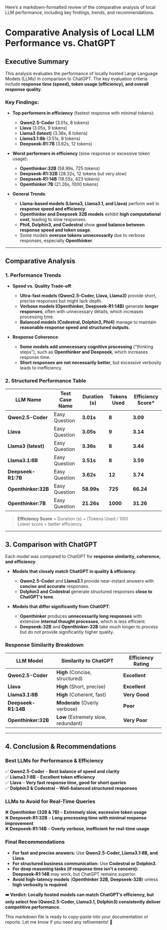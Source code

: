 Here’s a markdown-formatted review of the comparative analysis of local LLM performance, including key findings, trends, and recommendations.

# Comparative Analysis of Local LLM Performance vs. ChatGPT

## Executive Summary

This analysis evaluates the performance of locally hosted Large Language Models (LLMs) in comparison to ChatGPT. The key evaluation criteria include **response time (speed), token usage (efficiency), and overall response quality**. 

### Key Findings:
- **Top performers in efficiency** (fastest response with minimal tokens):  
  - **Qwen2.5-Coder** (3.01s, 8 tokens)
  - **Llava** (3.05s, 9 tokens)
  - **Llama3 (latest)** (3.36s, 8 tokens)
  - **Llama3.1:8b** (3.51s, 8 tokens)
  - **Deepseek-R1:7B** (3.62s, 12 tokens)
  
- **Worst performers in efficiency** (slow response or excessive token usage):  
  - **Openthinker:32B** (58.99s, 725 tokens)
  - **Deepseek-R1:32B** (28.32s, 12 tokens but very slow)
  - **Deepseek-R1:14B** (18.55s, 423 tokens)
  - **Openthinker:7B** (21.26s, 1000 tokens)
  
- **General Trends**:
  - **Llama-based models (Llama3, Llama3.1, and Llava)** perform well in **response speed and efficiency**.
  - **Openthinker and Deepseek 32B models** exhibit **high computational cost**, leading to slow responses.
  - **Phi4, Dolphin3, and Codestral** show **good balance between response speed and token usage**.
  - Some models **overuse tokens unnecessarily** due to verbose responses, especially **Openthinker**.

---

## Comparative Analysis

### 1. **Performance Trends**
- **Speed vs. Quality Trade-off**:  
  - **Ultra-fast models (Qwen2.5-Coder, Llava, Llama3)** provide short, precise responses but might lack depth.
  - **Verbose models (Openthinker, Deepseek-R1:14B)** generate **longer responses**, often with unnecessary details, which increases processing time.
  - **Balanced models (Codestral, Dolphin3, Phi4)** manage to maintain **reasonable response speed and structured outputs**.

- **Response Coherence**:  
  - **Some models add unnecessary cognitive processing** ("thinking steps"), such as **Openthinker and Deepseek**, which increases response time.
  - **Short responses are not necessarily better**, but excessive verbosity leads to inefficiency.

### 2. **Structured Performance Table**

| LLM Name                   | Test Case Name  | Duration (s) | Tokens Used | Efficiency Score* |
|----------------------------|----------------|--------------|-------------|------------------|
| **Qwen2.5-Coder**          | Easy Question  | **3.01s**    | **8**       | **3.09**        |
| **Llava**                  | Easy Question  | **3.05s**    | **9**       | **3.14**        |
| **Llama3 (latest)**        | Easy Question  | **3.36s**    | **8**       | **3.44**        |
| **Llama3.1:8B**            | Easy Question  | **3.51s**    | **8**       | **3.59**        |
| **Deepseek-R1:7B**         | Easy Question  | **3.62s**    | **12**      | **3.74**        |
| **Openthinker:32B**        | Easy Question  | **58.99s**   | **725**     | **66.24**       |
| **Openthinker:7B**         | Easy Question  | **21.26s**   | **1000**    | **31.26**       |

> **Efficiency Score** = Duration (s) + (Tokens Used / 100)  
> Lower score = better efficiency.

---

## 3. **Comparison with ChatGPT**
Each model was compared to ChatGPT for **response similarity, coherence, and efficiency**.

- **Models that closely match ChatGPT in quality & efficiency**:  
  - **Qwen2.5-Coder** and **Llama3.1** provide near-instant answers with **concise and accurate** responses.
  - **Dolphin3 and Codestral** generate structured responses **close to ChatGPT’s tone**.

- **Models that differ significantly from ChatGPT**:  
  - **Openthinker** produces **unnecessarily long responses** with extensive **internal thought processes**, which is less efficient.
  - **Deepseek-32B** and **Openthinker-32B** take much longer to process but do not provide significantly higher quality.

### **Response Similarity Breakdown**
| LLM Model               | Similarity to ChatGPT | Efficiency Rating |
|-------------------------|----------------------|-------------------|
| **Qwen2.5-Coder**       | **High** (Concise, structured) | **Excellent** |
| **Llava**               | **High** (Short, precise) | **Excellent** |
| **Llama3.1:8B**         | **High** (Coherent, fast) | **Very Good** |
| **Deepseek-R1:14B**     | **Moderate** (Overly verbose) | **Poor** |
| **Openthinker:32B**     | **Low** (Extremely slow, redundant) | **Very Poor** |

---

## 4. **Conclusion & Recommendations**

### **Best LLMs for Performance & Efficiency**
✅ **Qwen2.5-Coder** – **Best balance of speed and clarity**  
✅ **Llama3.1:8B** – **Excellent token efficiency**  
✅ **Llava** – **Very fast response time, good for short queries**  
✅ **Dolphin3 & Codestral** – **Well-balanced structured responses**

### **LLMs to Avoid for Real-Time Queries**
❌ **Openthinker (32B & 7B)** – **Extremely slow, excessive token usage**  
❌ **Deepseek-R1:32B** – **Long processing time with minimal response improvement**  
❌ **Deepseek-R1:14B** – **Overly verbose, inefficient for real-time usage**

### **Final Recommendations**
- **For fast and precise answers:** Use **Qwen2.5-Coder, Llama3.1:8B, and Llava**.
- **For structured business communication:** Use **Codestral or Dolphin3**.
- **For deep reasoning tasks (if response time isn’t a concern):** **Deepseek-R1:14B** may work, but ChatGPT remains superior.
- **Avoid high-latency models** (**Openthinker 32B, Deepseek-32B**) unless **high verbosity is required**.

**➡️ Verdict: Locally hosted models can match ChatGPT’s efficiency, but only select few (Qwen2.5-Coder, Llama3.1, Dolphin3) consistently deliver competitive performance.**

This markdown file is ready to copy-paste into your documentation or reports. Let me know if you need any refinements! 🚀